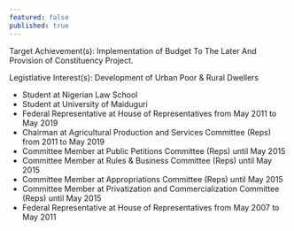 ```yaml
---
featured: false
published: true
---
```

Target Achievement(s): Implementation of Budget To The Later And Provision of Constituency
Project.

Legistlative Interest(s): Development of Urban Poor & Rural Dwellers

* Student at Nigerian Law School
* Student at University of Maiduguri
* Federal Representative at House of Representatives from May 2011 to May 2019
* Chairman at Agricultural Production and Services Committee (Reps) from 2011 to May 2019
* Committee Member at Public Petitions Committee (Reps) until May 2015
* Committee Member at Rules & Business Committee (Reps) until May 2015
* Committee Member at Appropriations Committee (Reps) until May 2015
* Committee Member at Privatization and Commercialization Committee (Reps) until May 2015
* Federal Representative at House of Representatives from May 2007 to May 2011


